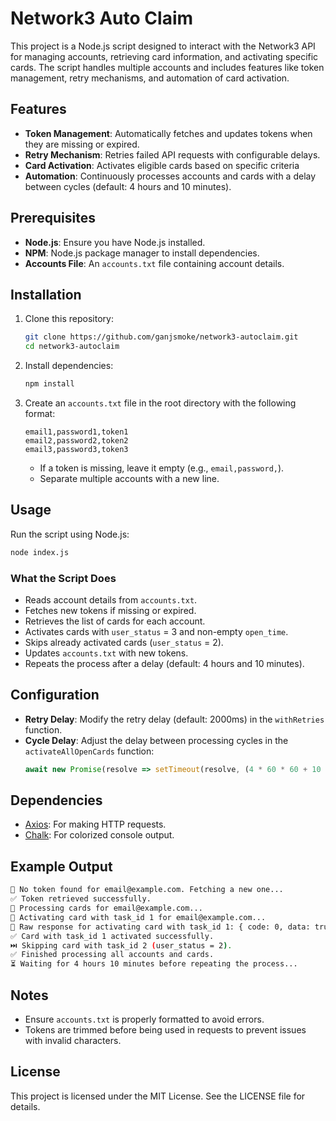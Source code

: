 
# Network3 Auto Claim

This project is a Node.js script designed to interact with the Network3 API for managing accounts, retrieving card information, and activating specific cards. The script handles multiple accounts and includes features like token management, retry mechanisms, and automation of card activation.

## Features

- **Token Management**: Automatically fetches and updates tokens when they are missing or expired.
- **Retry Mechanism**: Retries failed API requests with configurable delays.
- **Card Activation**: Activates eligible cards based on specific criteria 
- **Automation**: Continuously processes accounts and cards with a delay between cycles (default: 4 hours and 10 minutes).

## Prerequisites

- **Node.js**: Ensure you have Node.js installed.
- **NPM**: Node.js package manager to install dependencies.
- **Accounts File**: An `accounts.txt` file containing account details.

## Installation

1. Clone this repository:
   ```bash
   git clone https://github.com/ganjsmoke/network3-autoclaim.git
   cd network3-autoclaim
   ```

2. Install dependencies:
   ```bash
   npm install
   ```

3. Create an `accounts.txt` file in the root directory with the following format:
   ```
   email1,password1,token1
   email2,password2,token2
   email3,password3,token3
   ```
   - If a token is missing, leave it empty (e.g., `email,password,`).
   - Separate multiple accounts with a new line.

## Usage

Run the script using Node.js:
```bash
node index.js
```

### What the Script Does
- Reads account details from `accounts.txt`.
- Fetches new tokens if missing or expired.
- Retrieves the list of cards for each account.
- Activates cards with `user_status` = 3 and non-empty `open_time`.
- Skips already activated cards (`user_status` = 2).
- Updates `accounts.txt` with new tokens.
- Repeats the process after a delay (default: 4 hours and 10 minutes).

## Configuration

- **Retry Delay**: Modify the retry delay (default: 2000ms) in the `withRetries` function.
- **Cycle Delay**: Adjust the delay between processing cycles in the `activateAllOpenCards` function:
  ```javascript
  await new Promise(resolve => setTimeout(resolve, (4 * 60 * 60 + 10 * 60) * 1000));
  ```

## Dependencies

- [Axios](https://www.npmjs.com/package/axios): For making HTTP requests.
- [Chalk](https://www.npmjs.com/package/chalk): For colorized console output.

## Example Output

```bash
🔑 No token found for email@example.com. Fetching a new one...
✅ Token retrieved successfully.
🔄 Processing cards for email@example.com...
🔄 Activating card with task_id 1 for email@example.com...
📄 Raw response for activating card with task_id 1: { code: 0, data: true }
✅ Card with task_id 1 activated successfully.
⏭️ Skipping card with task_id 2 (user_status = 2).
✅ Finished processing all accounts and cards.
⏳ Waiting for 4 hours 10 minutes before repeating the process...
```

## Notes

- Ensure `accounts.txt` is properly formatted to avoid errors.
- Tokens are trimmed before being used in requests to prevent issues with invalid characters.

## License

This project is licensed under the MIT License. See the LICENSE file for details.
